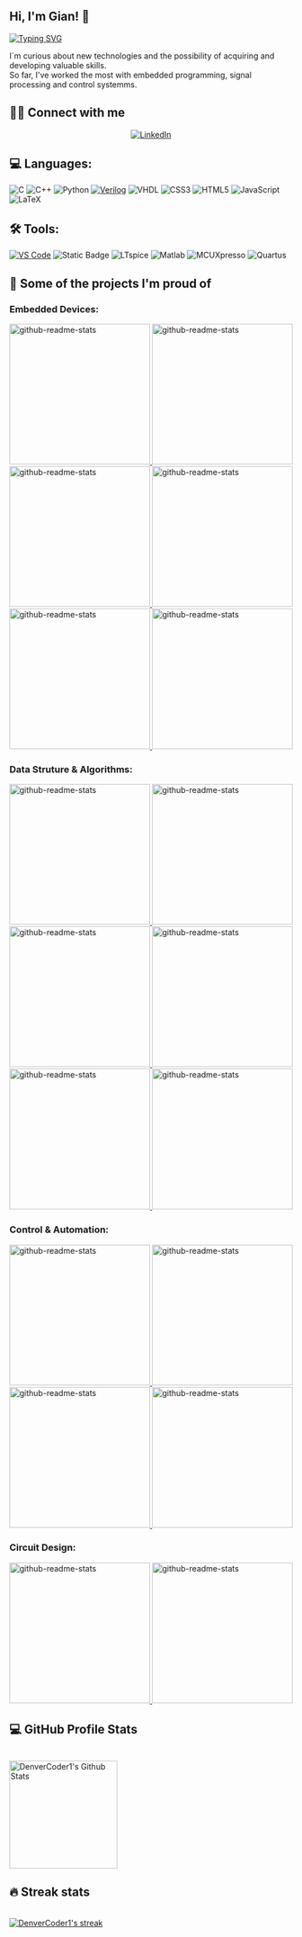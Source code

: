 ## Hi, I'm Gian! 👋

<!-- Typing SVG by DenverCoder1 - https://github.com/DenverCoder1/readme-typing-svg -->
[![Typing SVG](https://readme-typing-svg.herokuapp.com?lines=Electronics+Engineer;Constantly+seeking+challenges)](https://git.io/typing-svg)

I´m curious about new technologies and the possibility of acquiring and developing valuable skills. \
So far, I've worked the most with embedded programming, signal processing and control systemms.
   
## 🙋‍♂️ Connect with me 
<p align="center">
<a href="https://www.linkedin.com/in/gianfranco-muscariello/"><img alt="LinkedIn" title="LinkedIn" src="https://img.shields.io/badge/-LinkedIn-blue?style=for-the-badge&logo=Linkedin&logoColor=white"/></a>
</p>

## 💻 Languages:
![C](https://img.shields.io/badge/c-%2300599C.svg?style=for-the-badge&logo=c&logoColor=white) 
![C++](https://img.shields.io/badge/c++-%2300599C.svg?style=for-the-badge&logo=c%2B%2B&logoColor=white) 
![Python](https://img.shields.io/badge/python-3670A0?style=for-the-badge&logo=python&logoColor=ffdd54)
[![Verilog](https://img.shields.io/badge/Verilog-acb2c0?style=for-the-badge)](https://)
![VHDL](https://img.shields.io/badge/VHDL-acb2c0?style=for-the-badge&color=acb2c0)
![CSS3](https://img.shields.io/badge/css3-%231572B6.svg?style=for-the-badge&logo=css3&logoColor=white) 
![HTML5](https://img.shields.io/badge/html5-%23E34F26.svg?style=for-the-badge&logo=html5&logoColor=white)
![JavaScript](https://img.shields.io/badge/javascript-yellow.svg?style=for-the-badge&logo=javascript&logoColor=white)
![LaTeX](https://img.shields.io/badge/latex-%23008080.svg?style=for-the-badge&logo=latex&logoColor=white)

## 🛠️ Tools: 
[![VS Code](https://img.shields.io/badge/VS%20Code-blue?style=for-the-badge&logo=visual-studio-code)](your_vscode_workspace_link)
![Static Badge](https://img.shields.io/badge/Altium-gray?style=for-the-badge&logo=altiumdesigner&logoColor=black&labelColor=%23e8eaed&color=%23e8eaed)
![LTspice](https://img.shields.io/static/v1?style=for-the-badge&message=LTspice&color=900028&logo=LTspice&logoColor=FFFFFF&label=)
![Matlab](https://img.shields.io/badge/Matlab-%23BE662C?style=for-the-badge&labelColor=MATLAB)
![MCUXpresso](https://img.shields.io/badge/MCUXpresso-Blue?style=for-the-badge&logo=NXP)
![Quartus](https://img.shields.io/badge/Quartus-Prime?style=for-the-badge&labelColor=%23294C6A&color=%231C4795)

## 📕 Some of the projects I'm proud of

### Embedded Devices:

<p align="left">
    <a href="https://github.com/GianMusca/c-frdmk64-security-system">
        <img width="250" src="https://denvercoder1-github-readme-stats.vercel.app/api/pin/?username=GianMusca&repo=c-frdmk64-security-system&theme=react&bg_color=1F222E&title_color=F85D7F&icon_color=F8D866&hide_border=true&show_icons=false" alt="github-readme-stats">
    </a>
    <a href="https://github.com/GianMusca/c-frdmk64-mp3-player">
        <img width="250" src="https://denvercoder1-github-readme-stats.vercel.app/api/pin/?username=GianMusca&repo=c-frdmk64-mp3-player&theme=react&bg_color=1F222E&title_color=F85D7F&icon_color=F8D866&hide_border=true&show_icons=false" alt="github-readme-stats">
    </a>
    <a href="https://github.com/GianMusca/fpga-ev22-multi-stage-processor">
        <img width="250" src="https://denvercoder1-github-readme-stats.vercel.app/api/pin/?username=GianMusca&repo=fpga-ev22-multi-stage-processor&theme=react&bg_color=1F222E&title_color=F85D7F&icon_color=F8D866&hide_border=true&show_icons=false" alt="github-readme-stats">
    </a>
    <a href="https://github.com/GianMusca/fpga-car-beacon-system">
        <img width="250" src="https://denvercoder1-github-readme-stats.vercel.app/api/pin/?username=GianMusca&repo=fpga-car-beacon-system&theme=react&bg_color=1F222E&title_color=F85D7F&icon_color=F8D866&hide_border=true&show_icons=false" alt="github-readme-stats">
    </a>
    <a href="https://github.com/GianMusca/fpga-home-alarm-system">
        <img width="250" src="https://denvercoder1-github-readme-stats.vercel.app/api/pin/?username=GianMusca&repo=fpga-home-alarm-system&theme=react&bg_color=1F222E&title_color=F85D7F&icon_color=F8D866&hide_border=true&show_icons=false" alt="github-readme-stats">
    </a>
    <a href="https://github.com/GianMusca/c-frdmk64-peripheral-driver">
        <img width="250" src="https://denvercoder1-github-readme-stats.vercel.app/api/pin/?username=GianMusca&repo=c-frdmk64-peripheral-driver&theme=react&bg_color=1F222E&title_color=F85D7F&icon_color=F8D866&hide_border=true&show_icons=false" alt="github-readme-stats">
    </a>
</p>

### Data Struture & Algorithms:

<p align="left">
    <a href="https://github.com/GianMusca/cpp-blockchain-implementation">
        <img width="250" src="https://denvercoder1-github-readme-stats.vercel.app/api/pin/?username=GianMusca&repo=cpp-blockchain-implementation&theme=react&bg_color=1F222E&title_color=F85D7F&icon_color=F8D866&hide_border=true&show_icons=false" alt="github-readme-stats">
    </a>
    <a href="https://github.com/GianMusca/cpp-trenzalore-ray-tracer">
        <img width="250" src="https://denvercoder1-github-readme-stats.vercel.app/api/pin/?username=GianMusca&repo=cpp-trenzalore-ray-tracer&theme=react&bg_color=1F222E&title_color=F85D7F&icon_color=F8D866&hide_border=true&show_icons=false" alt="github-readme-stats">
    </a>
    <a href="https://github.com/GianMusca/cpp-twitter-api-client">
        <img width="250" src="https://denvercoder1-github-readme-stats.vercel.app/api/pin/?username=GianMusca&repo=cpp-twitter-api-client&theme=react&bg_color=1F222E&title_color=F85D7F&icon_color=F8D866&hide_border=true&show_icons=false" alt="github-readme-stats">
    </a>
    <a href="https://github.com/GianMusca/cpp-json-validation-tool">
        <img width="250" src="https://denvercoder1-github-readme-stats.vercel.app/api/pin/?username=GianMusca&repo=cpp-json-validation-tool&theme=react&bg_color=1F222E&title_color=F85D7F&icon_color=F8D866&hide_border=true&show_icons=false" alt="github-readme-stats">
    </a>
    <a href="https://github.com/GianMusca/cpp-quad-tree-image-compressor">
        <img width="250" src="https://denvercoder1-github-readme-stats.vercel.app/api/pin/?username=GianMusca&repo=cpp-quad-tree-image-compressor&theme=react&bg_color=1F222E&title_color=F85D7F&icon_color=F8D866&hide_border=true&show_icons=false" alt="github-readme-stats">
    </a>
    <a href="https://github.com/GianMusca/cpp-worm-battle-simulator">
        <img width="250" src="https://denvercoder1-github-readme-stats.vercel.app/api/pin/?username=GianMusca&repo=cpp-worm-battle-simulator&theme=react&bg_color=1F222E&title_color=F85D7F&icon_color=F8D866&hide_border=true&show_icons=false" alt="github-readme-stats">
    </a>
</p>

### Control & Automation:

<p align="left">
    <a href="https://github.com/GianMusca/plc-ice-cream-factory-automation">
        <img width="250" src="https://denvercoder1-github-readme-stats.vercel.app/api/pin/?username=GianMusca&repo=plc-ice-cream-factory-automation&theme=react&bg_color=1F222E&title_color=F85D7F&icon_color=F8D866&hide_border=true&show_icons=false" alt="github-readme-stats">
    </a>
    <a href="https://github.com/GianMusca/matlab-robot-arm-vision-control">
        <img width="250" src="https://denvercoder1-github-readme-stats.vercel.app/api/pin/?username=GianMusca&repo=matlab-robot-arm-vision-control&theme=react&bg_color=1F222E&title_color=F85D7F&icon_color=F8D866&hide_border=true&show_icons=false" alt="github-readme-stats">
    </a>
    <a href="https://github.com/GianMusca/matlab-robotics-control-system">
        <img width="250" src="https://denvercoder1-github-readme-stats.vercel.app/api/pin/?username=GianMusca&repo=matlab-robotics-control-system&theme=react&bg_color=1F222E&title_color=F85D7F&icon_color=F8D866&hide_border=true&show_icons=false" alt="github-readme-stats">
    </a>
    <a href="https://github.com/GianMusca/matlab-vision-robotics">
        <img width="250" src="https://denvercoder1-github-readme-stats.vercel.app/api/pin/?username=GianMusca&repo=matlab-vision-robotics&theme=react&bg_color=1F222E&title_color=F85D7F&icon_color=F8D866&hide_border=true&show_icons=false" alt="github-readme-stats">
    </a>
</p>

### Circuit Design:

<p align="left">
    <a href="https://github.com/GianMusca/flyback-converter-design">
        <img width="250" src="https://denvercoder1-github-readme-stats.vercel.app/api/pin/?username=GianMusca&repo=flyback-converter-design&theme=react&bg_color=1F222E&title_color=F85D7F&icon_color=F8D866&hide_border=true&show_icons=false" alt="github-readme-stats">
    </a>
    <a href="https://github.com/GianMusca/boost-converter-design">
        <img width="250" src="https://denvercoder1-github-readme-stats.vercel.app/api/pin/?username=GianMusca&repo=boost-converter-design&theme=react&bg_color=1F222E&title_color=F85D7F&icon_color=F8D866&hide_border=true&show_icons=false" alt="github-readme-stats">
    </a>
</p>

## 💻 GitHub Profile Stats
\
<a href="https://github.com/anuraghazra/github-readme-stats"><img alt="DenverCoder1's Github Stats" src="https://denvercoder1-github-readme-stats.vercel.app/api/?username=GianMusca&show_icons=true&count_private=true&theme=react&hide_border=true&bg_color=1F222E&title_color=F85D7F&icon_color=F8D866" height="192px"/></a>

## 🔥 Streak stats
\
<a href="https://github.com/DenverCoder1/github-readme-streak-stats">
<img title="🔥 Get streak stats for your profile at git.io/streak-stats" alt="DenverCoder1's streak" src="https://github-readme-streak-stats.herokuapp.com/?user=GianMusca&theme=monokai-metallian&hide_border=true"/>
</a>
<!--
## 🏆 GitHub Trophies
![](https://github-profile-trophy.vercel.app/?username=GianMusca&theme=radical&no-frame=true&no-bg=false&margin-w=4)

### 🔝 Top Contributed Repo
![](https://github-contributor-stats.vercel.app/api?username=GianMusca&limit=5&theme=radical&combine_all_yearly_contributions=true)
-->
<!-- README inspired mainly in https://github.com/DenverCoder1/DenverCoder1 -->

